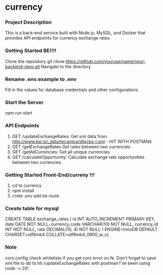 # currency

### Project Description

This is a back-end service built with Node.js, MySQL, and Docker that provides API endpoints for currency exchange rates.

### Getting Started BE!!!!

Clone the repository
git clone https://github.com/yourusername/your-backend-repo.git
Navigate to the directory

### Rename .env.example to .env

Fill in the values for database credentials and other configurations.

### Start the Server

npm run start

### API Endpoints

1. GET /updateExchangeRates: Get xml data from http://www.bsi.si/_data/tecajnice/dtecbs-l.xml - HIT WITH POSTMAN
2. GET /getExchangeRates Get rates between two currencies
3. GET /getAllCurrencies: Get all unique currencies.
4. GET /calculateOpportunity: Calculate exchange rate opportunities between two currencies.

### Getting Started Front-End/curreny !!!

1. cd to currency
2. npm install
3. crete .env add be route

### Create table for mysql

CREATE TABLE exchange_rates (
id INT AUTO_INCREMENT PRIMARY KEY,
date DATE NOT NULL,
currency_code VARCHAR(10) NOT NULL,
currency_id INT NOT NULL,
rate DECIMAL(10, 4) NOT NULL
)
ENGINE=InnoDB
DEFAULT CHARSET=utf8mb4
COLLATE=utf8mb4_0900_ai_ci;

### Note

cors.config check whiteliste if you get cors error on fe. Don't forget to save xml file to db to hit /updateExchangeRates with postman
I've been using node -v 20!

